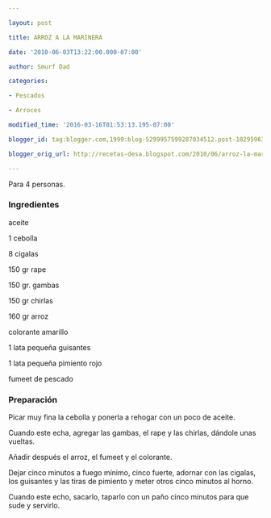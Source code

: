 ```yaml
---

layout: post

title: ARROZ A LA MARINERA

date: '2010-06-03T13:22:00.000-07:00'

author: Smurf Dad

categories:

- Pescados

- Arroces

modified_time: '2016-03-16T01:53:13.195-07:00'

blogger_id: tag:blogger.com,1999:blog-5299957599287034512.post-1029596305347627984

blogger_orig_url: http://recetas-desa.blogspot.com/2010/06/arroz-la-marinera.html

---
```


Para 4 personas.

<h3>Ingredientes</h3>

aceite

1 cebolla

8 cigalas

150 gr rape

150 gr. gambas

150 gr chirlas

160 gr arroz

colorante amarillo

1 lata pequeña guisantes

1 lata pequeña pimiento rojo

fumeet de pescado

<h3>Preparación</h3>

Picar muy fina la cebolla y ponerla a rehogar con un poco de aceite.

Cuando este echa, agregar las gambas, el rape y las chirlas, dándole unas vueltas.

Añadir después el arroz, el fumeet y el colorante.

Dejar cinco minutos a fuego mínimo, cinco fuerte, adornar con las cigalas, los guisantes y las tiras de pimiento y meter otros cinco minutos al horno.

Cuando este echo, sacarlo, taparlo con un paño cinco minutos para que sude y servirlo.